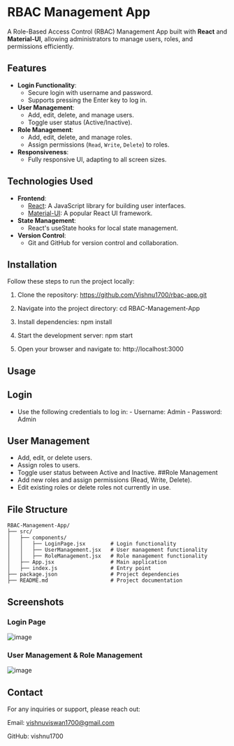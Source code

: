 # RBAC Management App

A Role-Based Access Control (RBAC) Management App built with **React** and **Material-UI**, allowing administrators to manage users, roles, and permissions efficiently.

## Features

- **Login Functionality**:
  - Secure login with username and password.
  - Supports pressing the Enter key to log in.
- **User Management**:
  - Add, edit, delete, and manage users.
  - Toggle user status (Active/Inactive).
- **Role Management**:
  - Add, edit, delete, and manage roles.
  - Assign permissions (`Read`, `Write`, `Delete`) to roles.
- **Responsiveness**:
  - Fully responsive UI, adapting to all screen sizes.

## Technologies Used

- **Frontend**:
  - [React](https://reactjs.org/): A JavaScript library for building user interfaces.
  - [Material-UI](https://mui.com/): A popular React UI framework.
- **State Management**:
  - React's useState hooks for local state management.
- **Version Control**:
  - Git and GitHub for version control and collaboration.

## Installation

Follow these steps to run the project locally:

1. Clone the repository:
   https://github.com/Vishnu1700/rbac-app.git
   
2. Navigate into the project directory:
   cd RBAC-Management-App
   
4. Install dependencies:
   npm install
   
6. Start the development server:
   npm start
   
8. Open your browser and navigate to:
   http://localhost:3000
 
## Usage

## Login
- Use the following credentials to log in:
        - Username: Admin
        - Password: Admin
## User Management
- Add, edit, or delete users.
- Assign roles to users.
- Toggle user status between Active and Inactive.
##Role Management
- Add new roles and assign permissions (Read, Write, Delete).
- Edit existing roles or delete roles not currently in use.

## File Structure

```
RBAC-Management-App/
├── src/
│   ├── components/
│   │   ├── LoginPage.jsx        # Login functionality
│   │   ├── UserManagement.jsx   # User management functionality
│   │   ├── RoleManagement.jsx   # Role management functionality
│   ├── App.jsx                  # Main application
│   ├── index.js                 # Entry point
├── package.json                 # Project dependencies
├── README.md                    # Project documentation
```

## Screenshots

### Login Page

![image](https://github.com/user-attachments/assets/c52f982a-d5b4-4734-a271-cfbd5a3bfd2b)

### User Management & Role Management

![image](https://github.com/user-attachments/assets/c736c6d3-920a-4fd3-951e-6312fb312318)



## Contact

For any inquiries or support, please reach out:

Email: vishnuviswan1700@gmail.com

GitHub: vishnu1700

   

